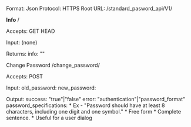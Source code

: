 Format: Json
Protocol: HTTPS
Root URL: /standard_pasword_api/V1/

**Info** /

Accepts:
    GET HEAD

Input:
    (none)

Returns:
    info: ""

Change Password /change_password/

Accepts:
    POST

Input:
    old_password: <string>
    new_password: <string>

Output:
    success: "true"|"false"
    error: "authentication"|"password_format"
    password_specifications: <string>
        * Ex - "Password should have at least 8 characters, including one digit and one symbol."
        * Free form
        * Complete sentence.
        * Useful for a user dialog
